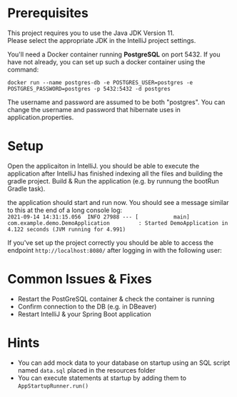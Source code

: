 # Prerequisites
This project requires you to use the Java JDK Version 11. \
Please select the appropriate JDK in the IntelliJ project settings.

You'll need a Docker container running **PostgreSQL** on port 5432. 
If you have not already, you can set up such a docker container using the command:

`docker run --name postgres-db -e POSTGRES_USER=postgres -e POSTGRES_PASSWORD=postgres -p 5432:5432 -d postgres`

The username and password are assumed to be both "postgres". 
You can change the username and password that hibernate uses in application.properties.




# Setup
Open the applicaiton in IntelliJ. you should be able to execute the application after IntelliJ has finished indexing all the files and building the gradle project.
Build & Run the application (e.g. by runnung the bootRun Gradle task).

the application should start and run now. You should see a message similar to this at the end of a long console log:\
`2021-09-14 14:31:15.056  INFO 27988 --- [           main] com.example.demo.DemoApplication         : Started DemoApplication in 4.122 seconds (JVM running for 4.991)`


If you've set up the project correctly you should be able to access the endpoint `http://localhost:8080/` after logging in with the following user:




# Common Issues & Fixes
* Restart the PostGreSQL container & check the container is running
*	Confirm connection to the DB (e.g. in DBeaver)
*	Restart IntelliJ & your Spring Boot application


# Hints

* You can add mock data to your database on startup using an SQL script named `data.sql` placed in the resources folder
* You can execute statements at startup by adding them to `AppStartupRunner.run()`


